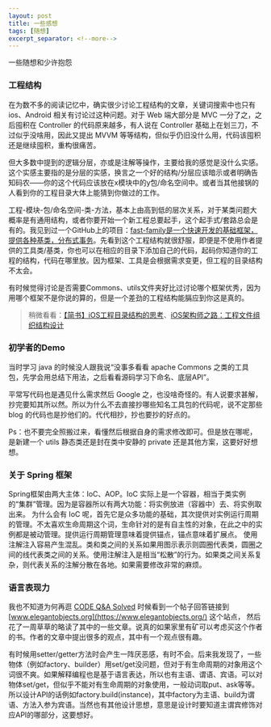 ```yaml
---
layout: post
title: 一些感想
tags: [随想]
excerpt_separator: <!--more-->
---
```

一些随想和少许抱怨
<!--more-->
### 工程结构
在为数不多的阅读记忆中，确实很少讨论工程结构的文章，关键词搜索中也只有ios、Android 相关有讨论过这种问题。对于 Web 端大部分是 MVC 一分了之，之后囤积在 Controller 的代码原来越多，有人说在 Controller 基础上在划三刀，不过似乎没啥用，因此又提出 MVVM 等等结构，但似乎仍旧没什么用，代码该囤积还是继续囤积，重构很痛苦。

但大多数中提到的逻辑分层，亦或是注解等操作，主要给我的感觉是没什么实感。这个实感主要指的是分层的实感，换言之一个好的结构/分层应该暗示或者明确告知码农——你的这个代码应该放在x模块中的y包/命名空间中。或者当其他接锅的人看到你的工程目录大体上能猜到你做过的工作。

工程-模块-包/命名空间-类-方法，基本上由高到低的层次关系，对于某类问题大概率是有通用结构，或者你要开始一个新工程总要起手，这个起手式/套路总会是有的。我见到过一个GitHub上的项目：[fast-family是一个快速开发的基础框架，提供各种基类，分布式事务](https://github.com/ZShUn/fast-family-master)。先看到这个工程结构就很舒服，即便是不使用作者提供的工具类/基类，你也可以在相应的目录下添加自己的代码，起码你知道你的工程的结构，代码在哪里放。因为框架、工具是会根据需求变更，但工程的目录结构不太会。

有时候觉得讨论是否需要Commons、utils文件夹好比过讨论哪个框架优秀，因为用哪个框架不是你说的算的，但是一个差劲的工程结构能膈应到你这是真的。
> 稍微看看：[【简书】iOS工程目录结构的思考](https://www.jianshu.com/p/9c07aab1cde8)、[iOS架构师之路：工程文件组织结构设计](https://www.jianshu.com/p/2fb4dd080aef)

### 初学者的Demo
当时学习 java 的时候没人跟我说“没事多看看 apache Commons 之类的工具包，先学会用总结下用法，之后看看源码学习下命名、底层API”。

平常写代码也是遇见什么需求然后 Google 之，也没啥奇怪的。有人说要求甚解，抄完要知其所以然。所以为什么不去直接抄哪些知名工具包的代码呢，说不定那些 blog 的代码也是抄他们的。代代相抄，抄也要抄的好点的。

Ps：也不要完全照搬过来，看懂然后根据自身的需求修改即可。但是放在哪呢，是新建一个 utils 静态类还是封在类中安静的 private 还是其他方案，这要好好想想。

### 关于 Spring 框架
Spring框架由两大主体：IoC、AOP。IoC 实际上是一个容器，相当于类实例的“集群”管理。因为是容器所以有两大功能：将实例放进（容器中）去、将实例取出来。
为什么会有 IoC 呢，首先它是众多功能的基础，其次提供对实例运行周期的管理。不太喜欢生命周期这个词，生命针对的是有自主性的对象，在此之中的实例都是被动管理。提供运行周期管理意味着提供锚点，锚点意味着扩展点。
使用注解注入容易产生混乱。类和类之间的关系如果用图示表示则圆圈代表类，圆圈之间的线代表类之间的关系。使用注解注入是相当“松散”的行为。如果类之间关系复杂，则代表关系的注解分散在各地。如果需要修改非常的麻烦。
### 语言表现力
我也不知道为何再逛 [CODE Q&A Solved](https://code.i-harness.com/zh-CN/tagged/java?page=1) 时候看到一个帖子回答链接到 [www.elegantobjects.org](https://www.elegantobjects.org/) 这个站点，
然后花了一周草草的略读了其中的一些文章。说真的如果家里有矿可以考虑买这个作者的书。作者的文章中提出很多的观点，其中有一个观点很有趣。

有时候用setter/getter方法时会产生一阵厌恶感，有时不会。后来我发现了，一些物体（例如factory、builder）用set/get没问题，但对于有生命周期的对象用这个词很不爽。如果解释编程也是基于语言表达，所以也有主语、谓语、宾语。可以对物体set/get，但似乎不能对有生命周期的对象使用，一般动词取put、ask等等。所以设计API的话例如factory.build(instance)，其中factory为主语、build为谓语、方法入参为宾语。当然也有其他设计思想，意思是设计时要知道主谓宾修饰对应API的哪部分，这要想好。



